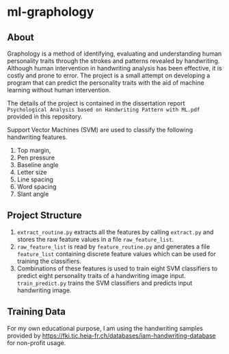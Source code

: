 # ml-graphology

## About
Graphology is a method of identifying, evaluating and understanding human personality traits through the strokes and patterns revealed by handwriting.
Although human intervention in handwriting analysis has been effective, it is costly and prone to error. The project is a small attempt on developing a program that can predict the personality traits with the aid of machine learning without human intervention.

The details of the project is contained in the dissertation report `Psychological Analysis based on Handwriting Pattern with ML.pdf` provided in this repository.

Support Vector Machines (SVM) are used to classify the following handwriting features.
1. Top margin,
2. Pen pressure
3. Baseline angle
4. Letter size
5. Line spacing
6. Word spacing
7. Slant angle

## Project Structure
1. `extract_routine.py` extracts all the features by calling `extract.py` and stores the raw feature values in a file `raw_feature_list`.
2. `raw_feature_list` is read by `feature_routine.py` and generates a file `feature_list` containing discrete feature values which can be used for training the classifiers.
3. Combinations of these features is used to train eight SVM classifiers to predict eight personality traits of a handwriting image input. `train_predict.py` trains the SVM classifiers and predicts input handwriting image.

## Training Data
For my own educational purpose, I am using the handwriting samples provided by https://fki.tic.heia-fr.ch/databases/iam-handwriting-database for non-profit usage.
